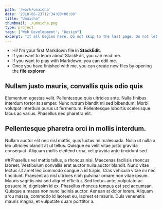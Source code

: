 ```yaml
---
path: '/work/umaicha'
date: '2018-06-23T12:34:00+00:00'
title: "Umaicha"
thumbnail: ./umaicha.png
type: project
tags: ['Web Development', "Design"]
excerpt: "It all begins here. Do not skip to the last page. Do not let a friend or message board ruin this comic for you. The future (and past) of the DC Universe starts here. Don’t say I didn’t warn you!"
---
```


 - Hi! I'm your first Markdown file in **StackEdit**.
 - If you want to learn about StackEdit, you can read me.
 - If you want to play with Markdown, you can edit me.
 - Once you have finished with me, you can create new files by opening
   the **file explorer**


## Nullam justo mauris, convallis quis odio quis 
Elementum egestas velit. Pellentesque quis ultricies ante. Nulla finibus interdum tortor at semper. Nunc rutrum blandit mi sed bibendum. Morbi volutpat interdum purus ut fermentum. Pellentesque lobortis scelerisque lacus ac varius. Phasellus nec pharetra elit.

## Pellentesque pharetra orci in mollis interdum. 
Nullam auctor elit nec nisl mattis, quis luctus mi malesuada. Nulla ut nulla a leo ultricies blandit at ut tellus. Quisque eu velit vitae justo gravida consequat. Aliquam mollis eleifend urna, vel gravida ante tincidunt sed. 

##Phasellus vel mattis tellus, a rhoncus nisi. 
Maecenas facilisis rhoncus laoreet. Vestibulum convallis erat auctor nulla auctor blandit. Nunc vitae lectus sit amet leo commodo congue a id turpis. Cras vehicula vitae mi nec tincidunt. Praesent ac nisl ultrices nibh pulvinar ornare non vitae ipsum. Mauris sagittis nisi sed aliquet efficitur. Sed lectus ante, vulputate ac posuere in, dignissim id ex. Phasellus rhoncus tempus est sed accumsan. Quisque a massa non nunc lacinia auctor. Aenean at dolor lorem. Aliquam arcu massa, commodo id laoreet eu, laoreet et mauris. Duis venenatis mauris magna, et vulputate quam porttitor a.


